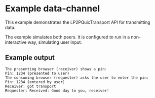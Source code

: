 # Example data-channel

This example demonstrates the LP2PQuicTransport API for transmitting data.

The example simulates both peers. It is configured to run in
a non-interactive way, simulating user input.

## Example output

```
The presenting browser (receiver) shows a pin:
Pin: 1234 (presented to user)
The consuming browser (requester) asks the user to enter the pin:
Pin: 1234 (entered by user)
Receiver: got transport
Requester: Received: Good day to you, receiver!
```
